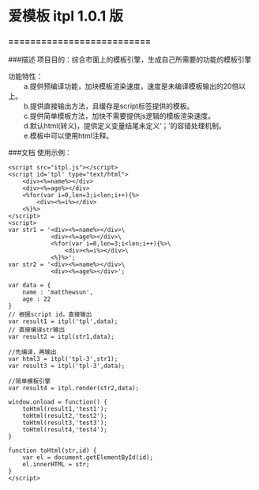 爱模板 itpl 1.0.1 版
==========================

### ==========================

###描述
项目目的：综合市面上的模板引擎，生成自己所需要的功能的模板引擎<br>

功能特性：<br>
&nbsp;&nbsp;&nbsp;&nbsp;&nbsp;&nbsp;&nbsp;&nbsp;a.提供预编译功能，加块模板渲染速度，速度是未编译模板输出的20倍以上。<br>
&nbsp;&nbsp;&nbsp;&nbsp;&nbsp;&nbsp;&nbsp;&nbsp;b.提供直接输出方法，且缓存是script标签提供的模板。<br>
&nbsp;&nbsp;&nbsp;&nbsp;&nbsp;&nbsp;&nbsp;&nbsp;c.提供简单模板方法，加快不需要提供js逻辑的模板渲染速度。<br>
&nbsp;&nbsp;&nbsp;&nbsp;&nbsp;&nbsp;&nbsp;&nbsp;d.默认html(转义)，提供定义变量结尾未定义‘；’的容错处理机制。<br>
&nbsp;&nbsp;&nbsp;&nbsp;&nbsp;&nbsp;&nbsp;&nbsp;e.模板中可以使用html注释。

###文档
使用示例：

    <script src="itpl.js"></script> 
    <script id='tpl' type="text/html">
        <div><%=name%></div>
        <div><%=age%></div>
        <%for(var i=0,len=3;i<len;i++){%>
            <div><%=i%></div>
        <%}%>
    </script>
    <script>
    var str1 = '<div><%=name%></div>\
                <div><%=age%></div>\
                <%for(var i=0,len=3;i<len;i++){%>\
                    <div><%=i%></div>\
                <%}%>';
    var str2 = '<div><%=name%></div>\
                <div><%=age%></div>';
            
    var data = {
        name : 'matthewsun',
        age : 22
    }
    // 根据script id，直接输出
    var result1 = itpl('tpl',data);
    // 直接编译str输出
    var result2 = itpl(str1,data);

    //先编译，再输出
    var html3 = itpl('tpl-3',str1);
    var result3 = itpl('tpl-3',data);

    //简单模板引擎
    var result4 = itpl.render(str2,data);

    window.onload = function() {
        toHtml(result1,'test1');
        toHtml(result2,'test2');
        toHtml(result3,'test3');
        toHtml(result4,'test4');
    }

    function toHtml(str,id) {
        var el = document.getElementById(id);
        el.innerHTML = str;
    }
    </script>
       


